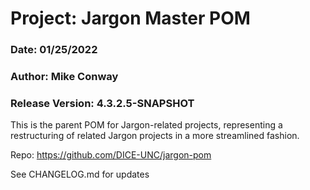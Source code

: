 # Project: Jargon Master POM
### Date: 01/25/2022
### Author: Mike Conway
### Release Version: 4.3.2.5-SNAPSHOT


This is the parent POM for Jargon-related projects, representing a restructuring of related Jargon projects in a more streamlined fashion.

Repo: https://github.com/DICE-UNC/jargon-pom

See CHANGELOG.md for updates

